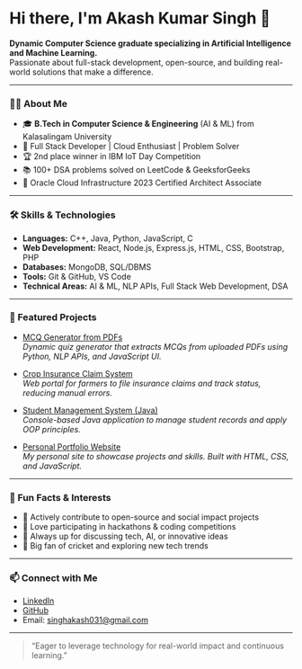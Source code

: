 # Hi there, I'm Akash Kumar Singh 👋

**Dynamic Computer Science graduate specializing in Artificial Intelligence and Machine Learning.**  
Passionate about full-stack development, open-source, and building real-world solutions that make a difference.

---

### 👨‍💻 About Me

- 🎓 **B.Tech in Computer Science & Engineering** (AI & ML) from Kalasalingam University
- 🚀 Full Stack Developer | Cloud Enthusiast | Problem Solver
- 🏆 2nd place winner in IBM IoT Day Competition
- 📚 100+ DSA problems solved on LeetCode & GeeksforGeeks
- 🏅 Oracle Cloud Infrastructure 2023 Certified Architect Associate

---

### 🛠️ Skills & Technologies

- **Languages:** C++, Java, Python, JavaScript, C
- **Web Development:** React, Node.js, Express.js, HTML, CSS, Bootstrap, PHP
- **Databases:** MongoDB, SQL/DBMS
- **Tools:** Git & GitHub, VS Code
- **Technical Areas:** AI & ML, NLP APIs, Full Stack Web Development, DSA

---

### 📂 Featured Projects

- [MCQ Generator from PDFs](https://github.com/singhakash1411/MCQ-Generator)  
  *Dynamic quiz generator that extracts MCQs from uploaded PDFs using Python, NLP APIs, and JavaScript UI.*

- [Crop Insurance Claim System](https://github.com/singhakash1411/Crop-Insurance-Claim-System)  
  *Web portal for farmers to file insurance claims and track status, reducing manual errors.*

- [Student Management System (Java)](https://github.com/singhakash1411/Student-Management-System)  
  *Console-based Java application to manage student records and apply OOP principles.*

- [Personal Portfolio Website](https://github.com/singhakash1411/Portfolio-Website)  
  *My personal site to showcase projects and skills. Built with HTML, CSS, and JavaScript.*

---

### 🌟 Fun Facts & Interests

- 🤝 Actively contribute to open-source and social impact projects
- 🎯 Love participating in hackathons & coding competitions
- 💬 Always up for discussing tech, AI, or innovative ideas
- 🏏 Big fan of cricket and exploring new tech trends

---

### 📫 Connect with Me

- [LinkedIn](https://linkedin.com/in/akash-kumar-singh)
- [GitHub](https://github.com/singhakash1411)
- Email: singhakash031@gmail.com

---

> “Eager to leverage technology for real-world impact and continuous learning.”
